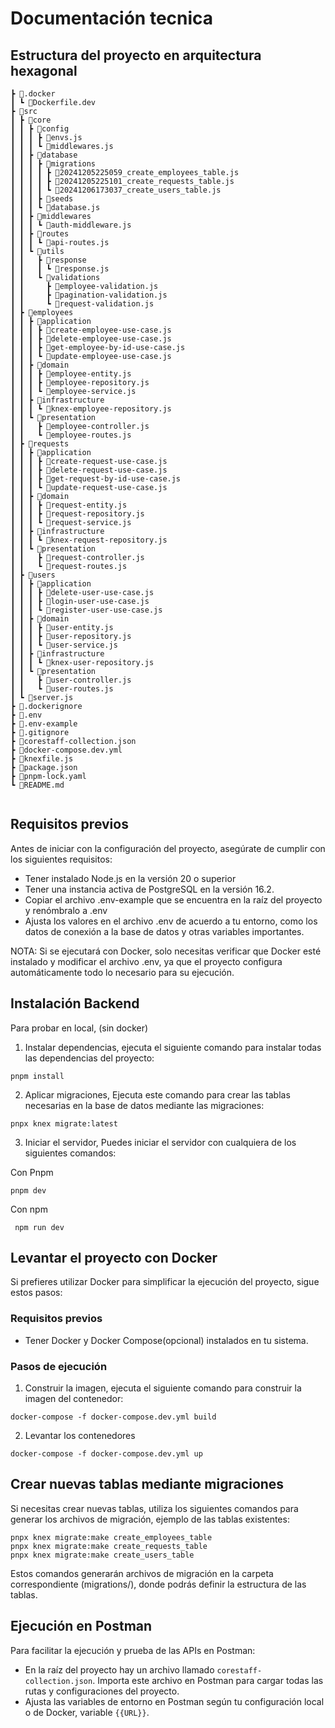 
# Documentación tecnica

## Estructura del proyecto en arquitectura hexagonal
```
┣ 📂.docker
┃ ┗ 📜Dockerfile.dev
┣ 📂src
┃ ┣ 📂core
┃ ┃ ┣ 📂config
┃ ┃ ┃ ┣ 📜envs.js
┃ ┃ ┃ ┗ 📜middlewares.js
┃ ┃ ┣ 📂database
┃ ┃ ┃ ┣ 📂migrations
┃ ┃ ┃ ┃ ┣ 📜20241205225059_create_employees_table.js
┃ ┃ ┃ ┃ ┣ 📜20241205225101_create_requests_table.js
┃ ┃ ┃ ┃ ┗ 📜20241206173037_create_users_table.js
┃ ┃ ┃ ┣ 📂seeds
┃ ┃ ┃ ┗ 📜database.js
┃ ┃ ┣ 📂middlewares
┃ ┃ ┃ ┗ 📜auth-middleware.js
┃ ┃ ┣ 📂routes
┃ ┃ ┃ ┗ 📜api-routes.js
┃ ┃ ┗ 📂utils
┃ ┃   ┣ 📂response
┃ ┃   ┃ ┗ 📜response.js
┃ ┃   ┗ 📂validations
┃ ┃     ┣ 📜employee-validation.js
┃ ┃     ┣ 📜pagination-validation.js
┃ ┃     ┗ 📜request-validation.js
┃ ┣ 📂employees
┃ ┃ ┣ 📂application
┃ ┃ ┃ ┣ 📜create-employee-use-case.js
┃ ┃ ┃ ┣ 📜delete-employee-use-case.js
┃ ┃ ┃ ┣ 📜get-employee-by-id-use-case.js
┃ ┃ ┃ ┗ 📜update-employee-use-case.js
┃ ┃ ┣ 📂domain
┃ ┃ ┃ ┣ 📜employee-entity.js
┃ ┃ ┃ ┣ 📜employee-repository.js
┃ ┃ ┃ ┗ 📜employee-service.js
┃ ┃ ┣ 📂infrastructure
┃ ┃ ┃ ┗ 📜knex-employee-repository.js
┃ ┃ ┗ 📂presentation
┃ ┃   ┣ 📜employee-controller.js
┃ ┃   ┗ 📜employee-routes.js
┃ ┣ 📂requests
┃ ┃ ┣ 📂application
┃ ┃ ┃ ┣ 📜create-request-use-case.js
┃ ┃ ┃ ┣ 📜delete-request-use-case.js
┃ ┃ ┃ ┣ 📜get-request-by-id-use-case.js
┃ ┃ ┃ ┗ 📜update-request-use-case.js
┃ ┃ ┣ 📂domain
┃ ┃ ┃ ┣ 📜request-entity.js
┃ ┃ ┃ ┣ 📜request-repository.js
┃ ┃ ┃ ┗ 📜request-service.js
┃ ┃ ┣ 📂infrastructure
┃ ┃ ┃ ┗ 📜knex-request-repository.js
┃ ┃ ┗ 📂presentation
┃ ┃   ┣ 📜request-controller.js
┃ ┃   ┗ 📜request-routes.js
┃ ┣ 📂users
┃ ┃ ┣ 📂application
┃ ┃ ┃ ┣ 📜delete-user-use-case.js
┃ ┃ ┃ ┣ 📜login-user-use-case.js
┃ ┃ ┃ ┗ 📜register-user-use-case.js
┃ ┃ ┣ 📂domain
┃ ┃ ┃ ┣ 📜user-entity.js
┃ ┃ ┃ ┣ 📜user-repository.js
┃ ┃ ┃ ┗ 📜user-service.js
┃ ┃ ┣ 📂infrastructure
┃ ┃ ┃ ┗ 📜knex-user-repository.js
┃ ┃ ┗ 📂presentation
┃ ┃   ┣ 📜user-controller.js
┃ ┃   ┗ 📜user-routes.js
┃ ┗ 📜server.js
┣ 📜.dockerignore
┣ 📜.env
┣ 📜.env-example
┣ 📜.gitignore
┣ 📜corestaff-collection.json
┣ 📜docker-compose.dev.yml
┣ 📜knexfile.js
┣ 📜package.json
┣ 📜pnpm-lock.yaml
┗ 📜README.md


```

## Requisitos previos

Antes de iniciar con la configuración del proyecto, asegúrate de cumplir con los siguientes requisitos:

  - Tener instalado Node.js en la versión 20 o superior
  - Tener una instancia activa de PostgreSQL en la versión 16.2. 
  - Copiar el archivo .env-example que se encuentra en la raíz del proyecto y renómbralo a .env
  - Ajusta los valores en el archivo .env de acuerdo a tu entorno, como los datos de conexión a la base de datos y otras variables importantes.

NOTA: Si se ejecutará con Docker, solo necesitas verificar que Docker esté instalado y modificar el archivo .env, ya que el proyecto configura automáticamente todo lo necesario para su ejecución.

## Instalación Backend
Para probar en local, (sin docker)

1. Instalar dependencias, ejecuta el siguiente comando para instalar todas las dependencias del proyecto:
```
pnpm install
```

2. Aplicar migraciones, Ejecuta este comando para crear las tablas necesarias en la base de datos mediante las migraciones:
``` 
pnpx knex migrate:latest
```

3. Iniciar el servidor, Puedes iniciar el servidor con cualquiera de los siguientes comandos:


Con Pnpm
```
pnpm dev
```
Con npm
```
 npm run dev  
```

## Levantar el proyecto con Docker

Si prefieres utilizar Docker para simplificar la ejecución del proyecto, sigue estos pasos:

### Requisitos previos
  - Tener Docker y Docker Compose(opcional) instalados en tu sistema.

### Pasos de ejecución

1. Construir la imagen, ejecuta el siguiente comando para construir la imagen del contenedor:
```
docker-compose -f docker-compose.dev.yml build
```
2. Levantar los contenedores 
```
docker-compose -f docker-compose.dev.yml up
```

## Crear nuevas tablas mediante migraciones
Si necesitas crear nuevas tablas, utiliza los siguientes comandos para generar los archivos de migración, ejemplo de las tablas existentes: 
```
pnpx knex migrate:make create_employees_table
pnpx knex migrate:make create_requests_table
pnpx knex migrate:make create_users_table
```
Estos comandos generarán archivos de migración en la carpeta correspondiente (migrations/), donde podrás definir la estructura de las tablas.


## Ejecución en Postman

Para facilitar la ejecución y prueba de las APIs en Postman:

  - En la raíz del proyecto hay un archivo llamado ```corestaff-collection.json```.
Importa este archivo en Postman para cargar todas las rutas y configuraciones del proyecto.
  - Ajusta las variables de entorno en Postman según tu configuración local o de Docker, variable ```{{URL}}```.